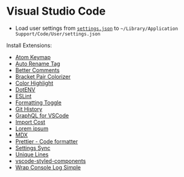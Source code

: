 # Visual Studio Code

- Load user settings from [`settings.json`](vs-code/settings.json) to `~/Library/Application Support/Code/User/settings.json`

Install Extensions:

- [Atom Keymap](https://marketplace.visualstudio.com/items?itemName=ms-vscode.atom-keybindings)
- [Auto Rename Tag](https://marketplace.visualstudio.com/items?itemName=formulahendry.auto-rename-tag)
- [Better Comments](https://marketplace.visualstudio.com/items?itemName=aaron-bond.better-comments)
- [Bracket Pair Colorizer](https://marketplace.visualstudio.com/items?itemName=CoenraadS.bracket-pair-colorizer)
- [Color Highlight](https://marketplace.visualstudio.com/items?itemName=naumovs.color-highlight)
- [DotENV](https://marketplace.visualstudio.com/items?itemName=mikestead.dotenv)
- [ESLint](https://marketplace.visualstudio.com/items?itemName=dbaeumer.vscode-eslint)
- [Formatting Toggle](https://marketplace.visualstudio.com/items?itemName=tombonnike.vscode-status-bar-format-toggle)
- [Git History](https://marketplace.visualstudio.com/items?itemName=donjayamanne.githistory)
- [GraphQL for VSCode](https://marketplace.visualstudio.com/items?itemName=kumar-harsh.graphql-for-vscode)
- [Import Cost](https://marketplace.visualstudio.com/items?itemName=wix.vscode-import-cost)
- [Lorem ipsum](https://marketplace.visualstudio.com/items?itemName=Tyriar.lorem-ipsum)
- [MDX](https://marketplace.visualstudio.com/items?itemName=silvenon.mdx)
- [Prettier - Code formatter](https://marketplace.visualstudio.com/items?itemName=esbenp.prettier-vscode)
- [Settings Sync](https://marketplace.visualstudio.com/items?itemName=Shan.code-settings-sync)
- [Unique Lines](https://marketplace.visualstudio.com/items?itemName=bibhasdn.unique-lines)
- [vscode-styled-components](https://marketplace.visualstudio.com/items?itemName=jpoissonnier.vscode-styled-components)
- [Wrap Console Log Simple](https://marketplace.visualstudio.com/items?itemName=WooodHead.vscode-wrap-console-log-simple)
<!-- - EditorConfig for VS Code? -->